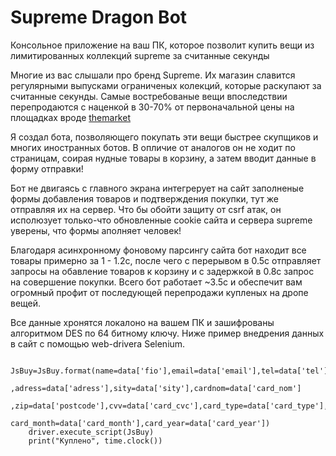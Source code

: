 # Supreme Dragon Bot
Консольное приложение на ваш ПК, которое позволит купить вещи из лимитированных коллекций supreme за считанные секунды

Многие из вас слышали про бренд Supreme. Их магазин славится регулярными выпусками ограниченых колекций, которые раскупают за считанные секунды. Самые востребованые вещи впоследствии перепродаются с наценкой в 30-70% от первоначальной цены на площадках вроде [themarket](https://themarket.io/)

Я создал бота, позволяющего покупать эти вещи быстрее скупщиков и многих иностранных ботов. В опличие от аналогов он не ходит по страницам, соирая нудные товары в корзину, а затем вводит данные в форму отправки!

Бот не двигаясь с главного экрана интегрерует на сайт заполненые формы добавления товаров и подтверждения покупки, тут же отправляя их на сервер. Что бы обойти защиту от csrf атак, он исполюзует только-что обновленные cookie сайта и сервера supreme уверены, что формы аполняет человек!

Благодаря асинхронному фоновому парсингу сайта бот находит все товары примерно за 1 - 1.2с, после чего с перерывом в 0.5c отправляет запросы на обавление товаров к корзину и с задержкой в 0.8c запрос на совершение покупки. Всего бот работает ~3.5c и обеспечит вам огромный профит от последующей перепродажи купленых на дропе вещей.

Все данные хронятся локалоно на вашем ПК и зашифрованы алгоритмом DES по 64 битному ключу.
Ниже пример внедрения данных в сайт с помощью web-drivera Selenium.

```
    JsBuy=JsBuy.format(name=data['fio'],email=data['email'],tel=data['tel']
                       ,adress=data['adress'],sity=data['sity'],cardnom=data['card_nom']
                       ,zip=data['postcode'],cvv=data['card_cvc'],card_type=data['card_type'],
                       card_month=data['card_month'],card_year=data['card_year'])
    driver.execute_script(JsBuy)
    print("Куплено", time.clock())
```

